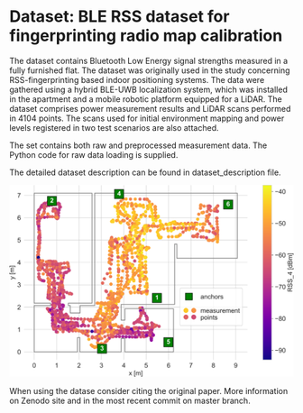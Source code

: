 # Dataset: BLE RSS dataset for fingerprinting radio map calibration

The dataset contains Bluetooth Low Energy signal strengths measured in a fully furnished flat.  The dataset was originally used in the study concerning RSS-fingerprinting based indoor positioning systems. The data were gathered using a hybrid BLE-UWB localization system, which was installed in the apartment and a mobile robotic platform equipped for a LiDAR. The dataset comprises power measurement results and LiDAR scans performed in 4104 points. The scans used for initial environment mapping and power levels registered in two test scenarios are also attached.

The set contains both raw and preprocessed measurement data. The Python code for raw data loading is supplied.

The detailed dataset description can be found in dataset_description file.


<img src="description/figs/measurement_points.png" alt="Exemplary points" width="600"/>

When using the datase consider citing the original paper. More information on Zenodo site and in the most recent commit on master branch.
